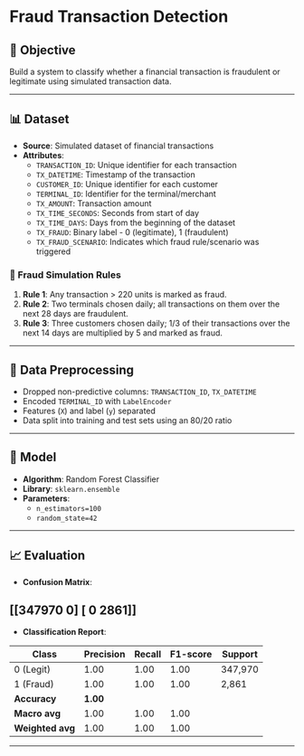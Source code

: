 # Fraud Transaction Detection

## 📌 Objective
Build a system to classify whether a financial transaction is fraudulent or legitimate using simulated transaction data.

---

## 📊 Dataset

- **Source**: Simulated dataset of financial transactions
- **Attributes**:
  - `TRANSACTION_ID`: Unique identifier for each transaction
  - `TX_DATETIME`: Timestamp of the transaction
  - `CUSTOMER_ID`: Unique identifier for each customer
  - `TERMINAL_ID`: Identifier for the terminal/merchant
  - `TX_AMOUNT`: Transaction amount
  - `TX_TIME_SECONDS`: Seconds from start of day
  - `TX_TIME_DAYS`: Days from the beginning of the dataset
  - `TX_FRAUD`: Binary label - 0 (legitimate), 1 (fraudulent)
  - `TX_FRAUD_SCENARIO`: Indicates which fraud rule/scenario was triggered

### 🧪 Fraud Simulation Rules

1. **Rule 1**: Any transaction > 220 units is marked as fraud.
2. **Rule 2**: Two terminals chosen daily; all transactions on them over the next 28 days are fraudulent.
3. **Rule 3**: Three customers chosen daily; 1/3 of their transactions over the next 14 days are multiplied by 5 and marked as fraud.

---

## 🧹 Data Preprocessing

- Dropped non-predictive columns: `TRANSACTION_ID`, `TX_DATETIME`
- Encoded `TERMINAL_ID` with `LabelEncoder`
- Features (`X`) and label (`y`) separated
- Data split into training and test sets using an 80/20 ratio

---

## 🧠 Model

- **Algorithm**: Random Forest Classifier
- **Library**: `sklearn.ensemble`
- **Parameters**:
  - `n_estimators=100`
  - `random_state=42`

---

## 📈 Evaluation

- **Confusion Matrix**:

[[347970 0]
[ 0 2861]]
-------------------------------------------


- **Classification Report**:

| Class | Precision | Recall | F1-score | Support |
|-------|-----------|--------|----------|---------|
| 0 (Legit) | 1.00 | 1.00 | 1.00 | 347,970 |
| 1 (Fraud) | 1.00 | 1.00 | 1.00 | 2,861 |
| **Accuracy** | **1.00** |
| **Macro avg** | 1.00 | 1.00 | 1.00 |
| **Weighted avg** | 1.00 | 1.00 | 1.00 |

----------------------------------------------------------------



